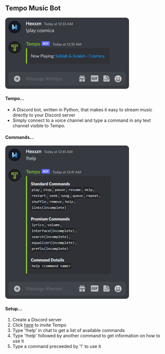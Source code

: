 <h2>Tempo Music Bot</h2>

![Command Image](/resources/command.png?raw=true) <br>

<h4>Tempo...</h4>

- A Discord bot, written in Python, that makes it easy to stream music directly to your Discord server
- Simply connect to a voice channel and type a command in any text channel visible to Tempo.

<h4>Commands...</h4>

![Help Image](/resources/help.png?raw=true) <br>

<h4>Setup...</h4>

1. Create a Discord server
2. Click [here](https://discord.com/api/oauth2/authorize?client_id=897864886095343687&permissions=3156992&scope=bot%20applications.commands) to invite Tempo
3. Type '!help' in chat to get a list of available commands
4. Type '!help' followed by another command to get information on how to use it
5. Type a command preceeded by '!' to use it
